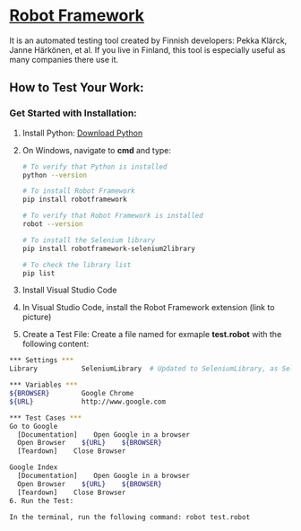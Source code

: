 # [Robot Framework](https://robotframework.org/)

It is an automated testing tool created by Finnish developers: Pekka Klärck, Janne Härkönen, et al. If you live in Finland, this tool is especially useful as many companies there use it.

## How to Test Your Work:

### Get Started with Installation:

1. Install Python: [Download Python](https://www.python.org/downloads/)

2. On Windows, navigate to **cmd** and type:

   ```sh
   # To verify that Python is installed
   python --version

   # To install Robot Framework
   pip install robotframework

   # To verify that Robot Framework is installed
   robot --version

   # To install the Selenium library
   pip install robotframework-selenium2library

   # To check the library list
   pip list
   
3. Install Visual Studio Code

4. In Visual Studio Code, install the Robot Framework extension (link to picture)

5. Create a Test File:
Create a file named for exmaple **test.robot** with the following content:

  ```sh
*** Settings ***
Library           SeleniumLibrary  # Updated to SeleniumLibrary, as Selenium2Library is deprecated

*** Variables ***
${BROWSER}        Google Chrome
${URL}            http://www.google.com

*** Test Cases ***
Go to Google
    [Documentation]    Open Google in a browser
    Open Browser    ${URL}    ${BROWSER}
    [Teardown]    Close Browser

Google Index
    [Documentation]    Open Google in a browser
    Open Browser    ${URL}    ${BROWSER}
    [Teardown]    Close Browser
6. Run the Test:

In the terminal, run the following command: robot test.robot
